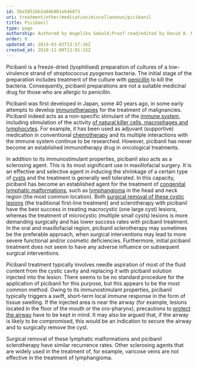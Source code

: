 ```yaml
---
id: 5be5851bb2a04b001e646873
uri: treatment/other/medication/miscellaneous/picibanil
title: Picibanil
type: page
authorship: Authored by Angelika Sebald;Proof-read/edited by David A. Mitchell
order: 0
updated_at: 2019-03-03T13:57:36Z
created_at: 2018-11-09T13:01:15Z
---
```


<p>Picibanil is a freeze-dried (lyophilised) preparation of cultures
    of a low-virulence strand of <i>streptococcus pyogenes</i>    bacteria. The initial stage of the preparation includes treatment
    of the culture with <a href="/treatment/other/medication/infection/detailed">penicillin</a>    to kill the bacteria. Consequently, picibanil preparations
    are not a suitable medicinal drug for those who are allergic
    to penicillin.</p>
<p>Picibanil was first developed in Japan, some 40 years ago, in
    some early attempts to develop <a href="/treatment/other/new-developments/immunotherapies">immunotherapies</a>    for the treatment of malignancies. Picibanil indeed acts
    as a non-specific stimulant of the <a href="/treatment/other/medication/inflammation/more-info">immune system</a>,
    including stimulation of the activity <a href="/treatment/other/new-developments/immunotherapies/more-info">of natural killer cells, macrophages and lymphocytes</a>.
    For example, it has been used as adjuvant (supportive) medication
    in conventional <a href="/treatment/chemotherapy">chemotherapy</a>    and its multiple interactions with the immune system continue
    to be researched. However, picibanil has never become an
    established immunotherapy drug in oncological treatments.</p>
<p>In addition to its immunostimulant properties, picibanil also
    acts as a sclerosing agent. This is its most significant
    use in maxillofacial surgery. It is an effective and selective
    agent in inducing the shrinkage of a certain type of <a href="/diagnosis/a-z/cyst">cysts</a>    and the treatment is generally well tolerated. In this capacity,
    picibanil has become an established agent for the treatment
    of <a href="/diagnosis/a-z/vascular-abnormalities">congenital lymphatic malformations</a>,
    such as <a href="/treatment/surgery/cyst/more-info">lymphangioma</a>    in the head and neck region (the most common location). Both
    <a href="/treatment/surgery/cyst/more-info">surgical removal of these cystic lesions</a>    (the traditional first-line treatment) and sclerotherapy
    with picibanil have the best success in treating macrocystic
    (one large cyst) lesions, whereas the treatment of microcystic
    (multiple small cysts) lesions is more demanding surgically
    and has lower success rates with picibanil treatment. In
    the oral and maxillofacial region, picibanil sclerotherapy
    may sometimes be the preferable approach, when surgical interventions
    may lead to more severe functional and/or cosmetic deficiencies.
    Furthermore, initial picibanil treatment does not seem to
    have any adverse influence on subsequent surgical interventions.</p>
<p>Picibanil treatment typically involves needle aspiration of most
    of the fluid content from the cystic cavity and replacing
    it with picibanil solution injected into the lesion. There
    seems to be no standard procedure for the application of
    picibanil for this purpose, but this appears to be the most
    common method. Owing to its immunostimulant properties, picibanil
    typically triggers a swift, short-term local immune response
    in the form of tissue swelling. If the injected area is near
    the airway (for example, lesions located in the floor of
    the mouth or the oro-pharynx), precautions to <a href="/treatment/surgery/fracture/more-info">protect the airway</a>    have to be kept in mind. It may also be argued that, if the
    airway is likely to be compromised, this would be an indication
    to secure the airway and to surgically remove the cyst.</p>
<p>Surgical removal of these lymphatic malformations and picibanil
    sclerotherapy have similar recurrence rates. Other sclerosing
    agents that are widely used in the treatment of, for example,
    varicose veins are not effective in the treatment of lymphangioma.</p>
